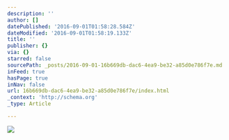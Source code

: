 ```yaml
---
description: ''
author: []
datePublished: '2016-09-01T01:58:28.584Z'
dateModified: '2016-09-01T01:58:19.133Z'
title: ''
publisher: {}
via: {}
starred: false
sourcePath: _posts/2016-09-01-16b669db-dac6-4ea9-be32-a85d0e786f7e.md
inFeed: true
hasPage: true
inNav: false
url: 16b669db-dac6-4ea9-be32-a85d0e786f7e/index.html
_context: 'http://schema.org'
_type: Article

---
```

![](https://the-grid-user-content.s3-us-west-2.amazonaws.com/422f4c1a-a80d-4e55-a414-96f9ed1ce9b2.jpg)